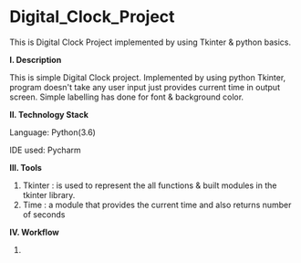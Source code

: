 # Digital_Clock_Project
This is Digital Clock Project implemented by using Tkinter & python basics.

**I. Description**

This is simple Digital Clock project. Implemented by using python Tkinter, program doesn't take any user input just provides current time in output screen. 
Simple labelling has done for font & background color.

**II. Technology Stack**

Language: Python(3.6)

IDE used: Pycharm

**III. Tools**

1. Tkinter : is used to represent the all functions & built modules in the tkinter library.
2. Time : a module that provides the current time and also returns number of seconds   

**IV. Workflow**

1.



